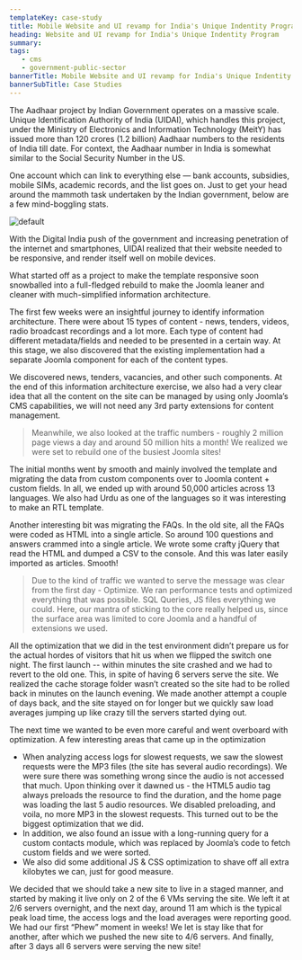 ```yaml
---
templateKey: case-study
title: Mobile Website and UI revamp for India's Unique Indentity Program
heading: Website and UI revamp for India's Unique Indentity Program
summary: 
tags: 
   - cms
   - government-public-sector
bannerTitle: Mobile Website and UI revamp for India's Unique Indentity Program. Serving 50 million hits a month.
bannerSubTitle: Case Studies
---
```


The Aadhaar project by Indian Government operates on a massive scale. Unique Identification Authority of India (UIDAI), which handles this project, under the Ministry of Electronics and Information Technology (MeitY) has issued more than 120 crores (1.2 billion) Aadhaar numbers to the residents of India till date. For context, the Aadhaar number in India is somewhat similar to the Social Security Number in the US.

One account which can link to everything else — bank accounts, subsidies, mobile SIMs, academic records, and the list goes on. Just to get your head around the mammoth task undertaken by the Indian government, below are a few mind-boggling stats.

![default](/img/case-studies/aadhaar-dashboard.png)

With the Digital India push of the government and increasing penetration of the internet and smartphones, UIDAI realized that their website needed to be responsive, and render itself well on mobile devices.

What started off as a project to make the template responsive soon snowballed into a full-fledged rebuild to make the Joomla leaner and cleaner with much-simplified information architecture. 

The first few weeks were an insightful journey to identify information architecture. There were about 15 types of content - news, tenders, videos, radio broadcast recordings and a lot more. Each type of content had different metadata/fields and needed to be presented in a certain way. At this stage, we also discovered that the existing implementation had a separate Joomla component for each of the content types.

We discovered news, tenders, vacancies, and other such components. At the end of this information architecture exercise, we also had a very clear idea that all the content on the site can be managed by using only Joomla’s CMS capabilities, we will not need any 3rd party extensions for content management. 

> Meanwhile, we also looked at the traffic numbers - roughly 2 million page views a day and around 50 million hits a month! We realized we were set to rebuild one of the busiest Joomla sites! 

The initial months went by smooth and mainly involved the template and migrating the data from custom components over to Joomla content + custom fields. In all, we ended up with around 50,000 articles across 13 languages. We also had Urdu as one of the languages so it was interesting to make an RTL template.

Another interesting bit was migrating the FAQs. In the old site, all the FAQs were coded as HTML into a single article. So around 100 questions and answers crammed into a single article. We wrote some crafty jQuery that read the HTML and dumped a CSV to the console. And this was later easily imported as articles. Smooth!

> Due to the kind of traffic we wanted to serve the message was clear from the first day - Optimize. We ran performance tests and optimized everything that was possible. SQL Queries, JS files everything we could. Here, our mantra of sticking to the core really helped us, since the surface area was limited to core Joomla and a handful of extensions we used. 

All the optimization that we did in the test environment didn’t prepare us for the actual hordes of visitors that hit us when we flipped the switch one night. The first launch -- within minutes the site crashed and we had to revert to the old one. This, in spite of having 6 servers serve the site. We realized the cache storage folder wasn’t created so the site had to be rolled back in minutes on the launch evening. We made another attempt a couple of days back, and the site stayed on for longer but we quickly saw load averages jumping up like crazy till the servers started dying out.

The next time we wanted to be even more careful and went overboard with optimization. A few interesting areas that came up in the optimization

- When analyzing access logs for slowest requests, we saw the slowest requests were the MP3 files (the site has several audio recordings). We were sure there was something wrong since the audio is not accessed that much. Upon thinking over it dawned us - the HTML5 audio tag always preloads the resource to find the duration, and the home page was loading the last 5 audio resources. We disabled preloading, and voila, no more MP3 in the slowest requests. This turned out to be the biggest optimization that we did. 
- In addition, we also found an issue with a long-running query for a custom contacts module, which was replaced by Joomla’s code to fetch custom fields and we were sorted. 
- We also did some additional JS & CSS optimization to shave off all extra kilobytes we can, just for good measure. 

We decided that we should take a new site to live in a staged manner, and started by making it live only on 2 of the 6 VMs serving the site. We left it at 2/6 servers overnight, and the next day, around 11 am which is the typical peak load time, the access logs and the load averages were reporting good. We had our first “Phew” moment in weeks! We let is stay like that for another, after which we pushed the new site to 4/6 servers. And finally, after 3 days all 6 servers were serving the new site!